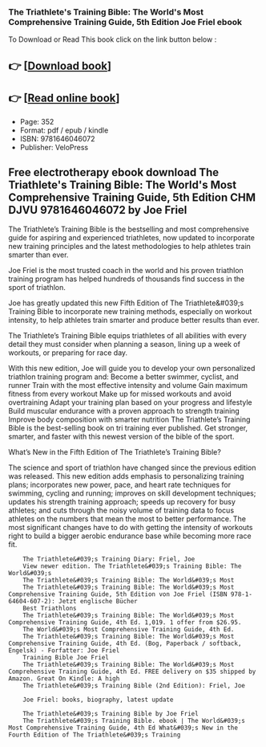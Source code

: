 ### The Triathlete's Training Bible: The World's Most Comprehensive Training Guide, 5th Edition Joe Friel ebook

To Download or Read This book click on the link button below :

## 👉  [**[Download book](http://get-pdfs.com/download.php?group=book&from=github.com&id=694940&lnk=1081 "Download book")**]

## 👉  [**[Read online book](http://get-pdfs.com/download.php?group=book&from=github.com&id=694940&lnk=1081 "Read online book")**]


* Page: 352
* Format: pdf / epub / kindle
* ISBN: 9781646046072
* Publisher: VeloPress



## Free electrotherapy ebook download The Triathlete's Training Bible: The World's Most Comprehensive Training Guide, 5th Edition CHM DJVU 9781646046072 by Joe Friel



The Triathlete’s Training Bible is the bestselling and most comprehensive guide for aspiring and experienced triathletes, now updated to incorporate new training principles and the latest methodologies to help athletes train smarter than ever.
 
 Joe Friel is the most trusted coach in the world and his proven triathlon training program has helped hundreds of thousands find success in the sport of triathlon.
 
 Joe has greatly updated this new Fifth Edition of The Triathlete&amp;#039;s Training Bible to incorporate new training methods, especially on workout intensity, to help athletes train smarter and produce better results than ever.
 
 The Triathlete’s Training Bible equips triathletes of all abilities with every detail they must consider when planning a season, lining up a week of workouts, or preparing for race day.
 
 With this new edition, Joe will guide you to develop your own personalized triathlon training program and:
 Become a better swimmer, cyclist, and runner Train with the most effective intensity and volume Gain maximum fitness from every workout Make up for missed workouts and avoid overtraining Adapt your training plan based on your progress and lifestyle Build muscular endurance with a proven approach to strength training Improve body composition with smarter nutrition 
 The Triathlete’s Training Bible is the best-selling book on tri training ever published. Get stronger, smarter, and faster with this newest version of the bible of the sport.
 
 What’s New in the Fifth Edition of The Triathlete’s Training Bible?
 
 The science and sport of triathlon have changed since the previous edition was released. This new edition adds emphasis to personalizing training plans; incorporates new power, pace, and heart rate techniques for swimming, cycling and running; improves on skill development techniques; updates his strength training approach; speeds up recovery for busy athletes; and cuts through the noisy volume of training data to focus athletes on the numbers that mean the most to better performance. The most significant changes have to do with getting the intensity of workouts right to build a bigger aerobic endurance base while becoming more race fit.


        The Triathlete&#039;s Training Diary: Friel, Joe
        View newer edition. The Triathlete&#039;s Training Bible: The World&#039;s 
        The Triathlete&#039;s Training Bible: The World&#039;s Most
        The Triathlete&#039;s Training Bible: The World&#039;s Most Comprehensive Training Guide, 5th Edition von Joe Friel (ISBN 978-1-64604-607-2): Jetzt englische Bücher 
        Best Triathlons
        The Triathlete&#039;s Training Bible: The World&#039;s Most Comprehensive Training Guide, 4th Ed. 1,019. 1 offer from $26.95.
        The World&#039;s Most Comprehensive Training Guide, 4th Ed.
        The Triathlete&#039;s Training Bible: The World&#039;s Most Comprehensive Training Guide, 4th Ed. (Bog, Paperback / softback, Engelsk) - Forfatter: Joe Friel 
        Training Bible Joe Friel
        The Triathlete&#039;s Training Bible: The World&#039;s Most Comprehensive Training Guide, 4th Ed. FREE delivery on $35 shipped by Amazon. Great On Kindle: A high 
        The Triathlete&#039;s Training Bible (2nd Edition): Friel, Joe
        
        Joe Friel: books, biography, latest update
        
        The Triathlete&#039;s Training Bible by Joe Friel
        The Triathlete&#039;s Training Bible. ebook ∣ The World&#039;s Most Comprehensive Training Guide, 4th Ed What&#039;s New in the Fourth Edition of The Triathlete&#039;s Training 
    





